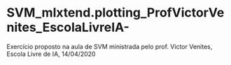 # SVM_mlxtend.plotting_ProfVictorVenites_EscolaLivreIA-
Exercício proposto na aula de SVM ministrada pelo prof. Victor Venites, Escola Livre de IA, 14/04/2020
